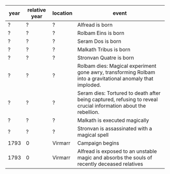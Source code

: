 |  year  | relative year |  location | event | 
| ------ | ------------- | --------- | ----- |
| ? | ? | ? | Alfread is born |
| ? | ? | ? | Rolbam Eins is born |
| ? | ? | ? | Seram Dos is born |
| ? | ? | ? | Malkath Tribus is born |
| ? | ? | ? | Stronvan Quatre is born |
| ? | ? | ? | Rolbam dies: Magical experiment gone awry, transforming Rolbam into a gravitational anomaly that imploded. |
| ? | ? | ? | Seram dies: Tortured to death after being captured, refusing to reveal crucial information about the rebellion. |
| ? | ? | ? | Malkath is executed magically |
| ? | ? | ? | Stronvan is assassinated with a magical spell |
| 1793 | 0 | Virmarr | Campaign begins |
| 1793 | 0 | Virmarr | Alfread is exposed to an unstable magic and absorbs the souls of recently deceased relatives | 
